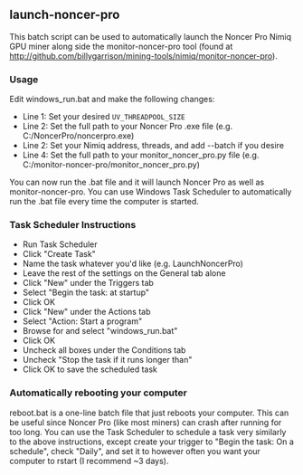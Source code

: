 ## launch-noncer-pro
This batch script can be used to automatically launch the Noncer Pro Nimiq GPU miner along side the monitor-noncer-pro tool (found at http://github.com/billygarrison/mining-tools/nimiq/monitor-noncer-pro).

### Usage
Edit windows_run.bat and make the following changes:
- Line 1: Set your desired `UV_THREADPOOL_SIZE`
- Line 2: Set the full path to your Noncer Pro .exe file (e.g. C:/NoncerPro/noncerpro.exe)
- Line 2: Set your Nimiq address, threads, and add --batch if you desire
- Line 4: Set the full path to your monitor_noncer_pro.py file (e.g. C:/monitor-noncer-pro/monitor_noncer_pro.py)

You can now run the .bat file and it will launch Noncer Pro as well as monitor-noncer-pro. You can use Windows Task Scheduler to automatically run the .bat file every time the computer is started.

### Task Scheduler Instructions
- Run Task Scheduler
- Click "Create Task"
- Name the task whatever you'd like (e.g. LaunchNoncerPro)
- Leave the rest of the settings on the General tab alone
- Click "New" under the Triggers tab
- Select "Begin the task: at startup"
- Click OK
- Click "New" under the Actions tab
- Select "Action: Start a program"
- Browse for and select "windows_run.bat"
- Click OK
- Uncheck all boxes under the Conditions tab
- Uncheck "Stop the task if it runs longer than"
- Click OK to save the scheduled task

### Automatically rebooting your computer
reboot.bat is a one-line batch file that just reboots your computer. This can be useful since Noncer Pro (like most miners) can crash after running for too long. You can use the Task Scheduler to schedule a task very similarly to the above instructions, except create your trigger to "Begin the task: On a schedule", check "Daily", and set it to however often you want your computer to rstart (I recommend ~3 days).
